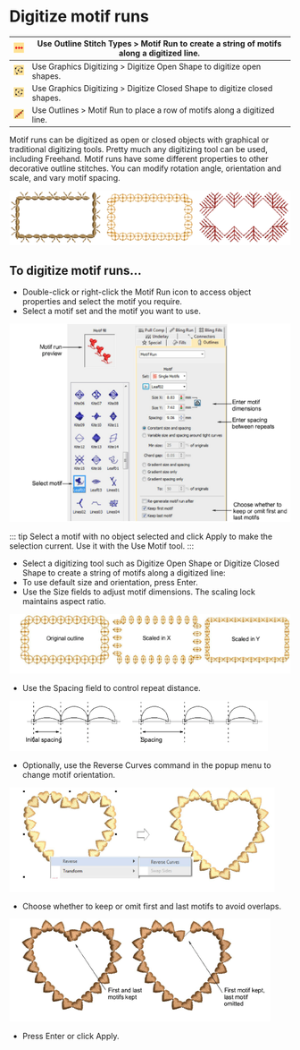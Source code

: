# Digitize motif runs

| ![MotifRun00022.png](assets/MotifRun00022.png) | Use Outline Stitch Types > Motif Run to create a string of motifs along a digitized line. |
| ---------------------------------------------- | ----------------------------------------------------------------------------------------- |
| ![OpenObject.png](assets/OpenObject.png)       | Use Graphics Digitizing > Digitize Open Shape to digitize open shapes.                    |
| ![ClosedObject.png](assets/ClosedObject.png)   | Use Graphics Digitizing > Digitize Closed Shape to digitize closed shapes.                |
| ![MotifRun00023.png](assets/MotifRun00023.png) | Use Outlines > Motif Run to place a row of motifs along a digitized line.                 |

Motif runs can be digitized as open or closed objects with graphical or traditional digitizing tools. Pretty much any digitizing tool can be used, including Freehand. Motif runs have some different properties to other decorative outline stitches. You can modify rotation angle, orientation and scale, and vary motif spacing.

![motifs00024.png](assets/motifs00024.png)

## To digitize motif runs...

- Double-click or right-click the Motif Run icon to access object properties and select the motif you require.
- Select a motif set and the motif you want to use.

![motifs00025.png](assets/motifs00025.png)

::: tip
Select a motif with no object selected and click Apply to make the selection current. Use it with the Use Motif tool.
:::

- Select a digitizing tool such as Digitize Open Shape or Digitize Closed Shape to create a string of motifs along a digitized line:
- To use default size and orientation, press Enter.
- Use the Size fields to adjust motif dimensions. The scaling lock maintains aspect ratio.

![motifs00028.png](assets/motifs00028.png)

- Use the Spacing field to control repeat distance.

![motifs00031.png](assets/motifs00031.png)

- Optionally, use the Reverse Curves command in the popup menu to change motif orientation.

![motifs00034.png](assets/motifs00034.png)

- Choose whether to keep or omit first and last motifs to avoid overlaps.

![motifs00037.png](assets/motifs00037.png)

- Press Enter or click Apply.
